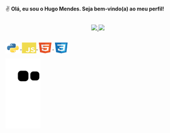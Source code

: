 ✌ <strong>Olá, eu sou o Hugo Mendes. Seja bem-vindo(a) ao meu perfil!</strong>

##

  <div align="center">
    <a href="https://github.com/fhugomendes">
    <img height="150em" src="https://github-readme-stats.vercel.app/api?username=fhugomendes&show_icons=true&theme=dark&include_all_commits=true&count_private=true"/>
    <img height="150em" src="https://github-readme-stats.vercel.app/api/top-langs/?username=fhugomendes&layout=compact&langs_count=7&theme=dark"/>
  </div>

##
<div style="display: inline_block">
  <img align="center" alt="Python" height="30" width="40" src="https://raw.githubusercontent.com/devicons/devicon/master/icons/python/python-original.svg">
  <img align="center" alt="Javascript" height="30" width="40" src="https://raw.githubusercontent.com/devicons/devicon/master/icons/javascript/javascript-plain.svg">
  <img align="center" alt="HTML" height="30" width="40" src="https://raw.githubusercontent.com/devicons/devicon/master/icons/html5/html5-original.svg">
  <img align="center" alt="CSS" height="30" width="40" src="https://raw.githubusercontent.com/devicons/devicon/master/icons/css3/css3-original.svg">
</div>
  
![Snake animation](https://github.com/fhugomendes/fhugomendes/blob/output/github-contribution-grid-snake.svg)

